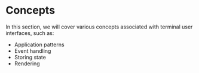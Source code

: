 # Concepts

In this section, we will cover various concepts associated with terminal user interfaces, such as:

- Application patterns
- Event handling
- Storing state
- Rendering
